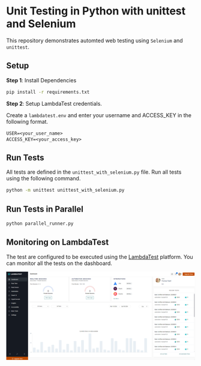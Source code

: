 # Unit Testing in Python with unittest and Selenium

This repository demonstrates automted web testing using `Selenium` and `unittest`.

## Setup
**Step 1**: Install Dependencies

``` bash
pip install -r requirements.txt
```

**Step 2**: Setup LambdaTest credentials.
    
Create a `lambdatest.env` and enter your username and ACCESS_KEY in the following format.

```
USER=<your_user_name>
ACCESS_KEY=<your_access_key>
```

## Run Tests
All tests are defined in the `unittest_with_selenium.py` file. Run all tests using the following command.

```bash
python -m unittest unittest_with_selenium.py
```

## Run Tests in Parallel

```bash
python parallel_runner.py
```


## Monitoring on LambdaTest
The test are configured to be executed using the [LambdaTest](https://www.lambdatest.com/) platform. You can monitor all the tests on the dashboard.

![lamndatest dashboard](./imgs/lambdatest-dashboard.png)

